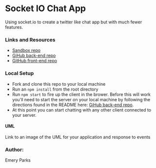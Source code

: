 # Socket IO Chat App
Using socket.io to create a twitter like chat app but with much fewer features.

### Links and Resources
* [Sandbox repo](https://codesandbox.io/s/ryzq74k9z4)
* [GiHub back-end repo](https://github.com/EmeryP/yakker-server)
* [GitHub front-end repo](https://github.com/EmeryP/yakker-client)


### Local Setup
* Fork and clone this repo to your local machine
* Run an `npm install` from the root directory
* Run `npm start` to fire up the client in the brower. Before this will work you'll need to start the server on your local machine by following the directions found in the README here: [GiHub back-end repo](https://github.com/EmeryP/yakker-server).
* At this point you can start chatting with any other client connected to your server.

#### UML
Link to an image of the UML for your application and response to events

### Author: 
Emery Parks